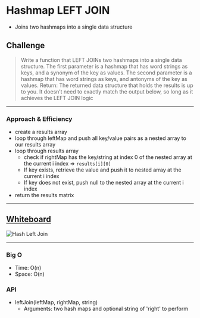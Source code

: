# Hashmap LEFT JOIN

- Joins two hashmaps into a single data structure

## Challenge

> Write a function that LEFT JOINs two hashmaps into a single data structure.
> The first parameter is a hashmap that has word strings as keys, and a synonym of the key as values.
> The second parameter is a hashmap that has word strings as keys, and antonyms of the key as values.
> Return: The returned data structure that holds the results is up to you. It doesn’t need to exactly match the output below, so long as it achieves the LEFT JOIN logic

---

### Approach & Efficiency

- create a results array
- loop through leftMap and push all key/value pairs as a nested array to our results array
- loop through results array
  - check if rightMap has the key/string at index 0 of the nested array at the current i index => `results[i][0]`
  - If key exists, retrieve the value and push it to nested array at the current i index
  - If key does not exist, push null to the nested array at the current i index
- return the results matrix

---

## [Whiteboard](https://miro.com/app/board/uXjVPdgoi_Q=/)

![Hash Left Join ](https://user-images.githubusercontent.com/107226923/200636861-e6f3907f-5878-4db6-a229-043778f90116.png)

---

### Big O

- Time: O(n)
- Space: O(n)

### API

- leftJoin(leftMap, rightMap, string)
  - Arguments: two hash maps and optional string of 'right' to perform
